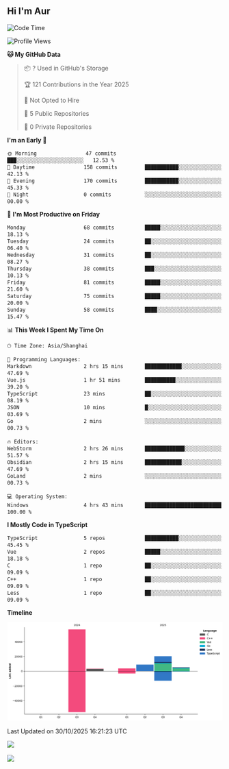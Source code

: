 ## Hi I'm Aur

 <!--START_SECTION:waka-->
![Code Time](http://img.shields.io/badge/Code%20Time-73%20hrs%2019%20mins-blue)

![Profile Views](http://img.shields.io/badge/Profile%20Views-7-blue)

**🐱 My GitHub Data** 

> 📦 ? Used in GitHub's Storage 
 > 
> 🏆 121 Contributions in the Year 2025
 > 
> 🚫 Not Opted to Hire
 > 
> 📜 5 Public Repositories 
 > 
> 🔑 0 Private Repositories 
 > 
**I'm an Early 🐤** 

```text
🌞 Morning                47 commits          ███░░░░░░░░░░░░░░░░░░░░░░   12.53 % 
🌆 Daytime                158 commits         ███████████░░░░░░░░░░░░░░   42.13 % 
🌃 Evening                170 commits         ███████████░░░░░░░░░░░░░░   45.33 % 
🌙 Night                  0 commits           ░░░░░░░░░░░░░░░░░░░░░░░░░   00.00 % 
```
📅 **I'm Most Productive on Friday** 

```text
Monday                   68 commits          █████░░░░░░░░░░░░░░░░░░░░   18.13 % 
Tuesday                  24 commits          ██░░░░░░░░░░░░░░░░░░░░░░░   06.40 % 
Wednesday                31 commits          ██░░░░░░░░░░░░░░░░░░░░░░░   08.27 % 
Thursday                 38 commits          ███░░░░░░░░░░░░░░░░░░░░░░   10.13 % 
Friday                   81 commits          █████░░░░░░░░░░░░░░░░░░░░   21.60 % 
Saturday                 75 commits          █████░░░░░░░░░░░░░░░░░░░░   20.00 % 
Sunday                   58 commits          ████░░░░░░░░░░░░░░░░░░░░░   15.47 % 
```


📊 **This Week I Spent My Time On** 

```text
🕑︎ Time Zone: Asia/Shanghai

💬 Programming Languages: 
Markdown                 2 hrs 15 mins       ████████████░░░░░░░░░░░░░   47.69 % 
Vue.js                   1 hr 51 mins        ██████████░░░░░░░░░░░░░░░   39.20 % 
TypeScript               23 mins             ██░░░░░░░░░░░░░░░░░░░░░░░   08.19 % 
JSON                     10 mins             █░░░░░░░░░░░░░░░░░░░░░░░░   03.69 % 
Go                       2 mins              ░░░░░░░░░░░░░░░░░░░░░░░░░   00.73 % 

🔥 Editors: 
WebStorm                 2 hrs 26 mins       █████████████░░░░░░░░░░░░   51.57 % 
Obsidian                 2 hrs 15 mins       ████████████░░░░░░░░░░░░░   47.69 % 
GoLand                   2 mins              ░░░░░░░░░░░░░░░░░░░░░░░░░   00.73 % 

💻 Operating System: 
Windows                  4 hrs 43 mins       █████████████████████████   100.00 % 
```

**I Mostly Code in TypeScript** 

```text
TypeScript               5 repos             ███████████░░░░░░░░░░░░░░   45.45 % 
Vue                      2 repos             █████░░░░░░░░░░░░░░░░░░░░   18.18 % 
C                        1 repo              ██░░░░░░░░░░░░░░░░░░░░░░░   09.09 % 
C++                      1 repo              ██░░░░░░░░░░░░░░░░░░░░░░░   09.09 % 
Less                     1 repo              ██░░░░░░░░░░░░░░░░░░░░░░░   09.09 % 
```



**Timeline**

![Lines of Code chart](https://raw.githubusercontent.com/ImAurs/ImAurs/main/assets/bar_graph.png)


 Last Updated on 30/10/2025 16:21:23 UTC
<!--END_SECTION:waka-->

![](https://github-readme-stats.vercel.app/api?username=ImAurs&show_icons=true&include_all_commits=true&include_orgs=true&count_private=true)

![](https://github-readme-stats.vercel.app/api/top-langs/?username=ImAurs&layout=compact)
